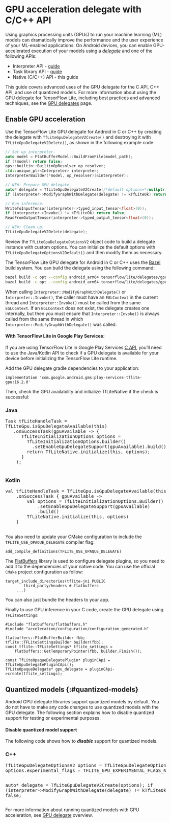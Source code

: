 # GPU acceleration delegate with C/C++ API

Using graphics processing units (GPUs) to run your machine learning (ML) models
can dramatically improve the performance and the user experience
of your ML-enabled applications. On Android devices, you can enable
GPU-accelerated execution of your models using a
[*delegate*](../../performance/delegates) and one of the following APIs:

- Interpreter API - [guide](./gpu)
- Task library API - [guide](./gpu_task)
- Native (C/C++) API - this guide

This guide covers advanced
uses of the GPU delegate for the C API, C++ API, and use of quantized models.
For more information about using the GPU delegate for TensorFlow Lite,
including best practices and advanced techniques, see the
[GPU delegates](../../performance/gpu) page.

## Enable GPU acceleration

Use the TensorFlow Lite GPU delegate for Android in C or C++ by creating the
delegate with `TfLiteGpuDelegateV2Create()` and destroying it with
`TfLiteGpuDelegateV2Delete()`, as shown in the following example code:

```c++
// Set up interpreter.
auto model = FlatBufferModel::BuildFromFile(model_path);
if (!model) return false;
ops::builtin::BuiltinOpResolver op_resolver;
std::unique_ptr<Interpreter> interpreter;
InterpreterBuilder(*model, op_resolver)(&interpreter);

// NEW: Prepare GPU delegate.
auto* delegate = TfLiteGpuDelegateV2Create(/*default options=*/nullptr);
if (interpreter->ModifyGraphWithDelegate(delegate) != kTfLiteOk) return false;

// Run inference.
WriteToInputTensor(interpreter->typed_input_tensor<float>(0));
if (interpreter->Invoke() != kTfLiteOk) return false;
ReadFromOutputTensor(interpreter->typed_output_tensor<float>(0));

// NEW: Clean up.
TfLiteGpuDelegateV2Delete(delegate);
```

Review the `TfLiteGpuDelegateOptionsV2` object code to build a delegate instance
with custom options. You can initialize the default options with
`TfLiteGpuDelegateOptionsV2Default()` and then modify them as necessary.

The TensorFlow Lite GPU delegate for Android in C or C++ uses the
[Bazel](https://bazel.io) build system. You can build the delegate using the
following command:

```sh
bazel build -c opt --config android_arm64 tensorflow/lite/delegates/gpu:delegate                           # for static library
bazel build -c opt --config android_arm64 tensorflow/lite/delegates/gpu:libtensorflowlite_gpu_delegate.so  # for dynamic library
```

When calling `Interpreter::ModifyGraphWithDelegate()` or
`Interpreter::Invoke()`, the caller must have an `EGLContext` in the current
thread and `Interpreter::Invoke()` must be called from the same `EGLContext`. If
an `EGLContext` does not exist, the delegate creates one internally, but then
you must ensure that `Interpreter::Invoke()` is always called from the same
thread in which `Interpreter::ModifyGraphWithDelegate()` was called.

#### With TensorFlow Lite in Google Play Services:

If you are using TensorFlow Lite in Google Play Services [C API](../native),
you’ll need to use the Java/Kotlin API to check if a GPU delegate is available
for your device before initializing the TensorFlow Lite runtime.

Add the GPU delegate gradle dependencies to your application:

```
implementation 'com.google.android.gms:play-services-tflite-gpu:16.2.0'
```

Then, check the GPU availability and initialize TfLiteNative if the check is
successful:

<div>
  <devsite-selector>
    <section>
      <h3>Java</h3>
      <pre class="prettyprint">
Task<Void> tfLiteHandleTask =
TfLiteGpu.isGpuDelegateAvailable(this)
   .onSuccessTask(gpuAvailable -> {
      TfLiteInitializationOptions options =
        TfLiteInitializationOptions.builder()
          .setEnableGpuDelegateSupport(gpuAvailable).build();
        return TfLiteNative.initialize(this, options);
      }
    );
      </pre>
      </section>
      <section>
      <h3>Kotlin</h3>
        <pre class="prettyprint">
val tfLiteHandleTask = TfLiteGpu.isGpuDelegateAvailable(this)
    .onSuccessTask { gpuAvailable ->
        val options = TfLiteInitializationOptions.Builder()
            .setEnableGpuDelegateSupport(gpuAvailable)
            .build()
        TfLiteNative.initialize(this, options)
    }
        </pre>
      </section>
  </devsite-selector>
</div>

You also need to update your CMake configuration to include the
`TFLITE_USE_OPAQUE_DELEGATE` compiler flag:

```
add_compile_definitions(TFLITE_USE_OPAQUE_DELEGATE)
```

The [FlatBuffers](https://flatbuffers.dev/) library is used to configure
delegate plugins, so you need to add it to the dependencies of your native code.
You can use the official `CMake` project configuration as follow:

```
target_include_directories(tflite-jni PUBLIC
        third_party/headers # flatbuffers
     ...)
```

You can also just bundle the headers to your app.

Finally to use GPU inference in your C code, create the GPU delegate using
`TFLiteSettings`:

```
#include "flatbuffers/flatbuffers.h"
#include "acceleration/configuration/configuration_generated.h"

flatbuffers::FlatBufferBuilder fbb;
tflite::TFLiteSettingsBuilder builder(fbb);
const tflite::TFLiteSettings* tflite_settings =
    flatbuffers::GetTemporaryPointer(fbb, builder.Finish());

const TfLiteOpaqueDelegatePlugin* pluginCApi = TfLiteGpuDelegatePluginCApi();
TfLiteOpaqueDelegate* gpu_delegate = pluginCApi->create(tflite_settings);
```

## Quantized models {:#quantized-models}

Android GPU delegate libraries support quantized models by default. You do not
have to make any code changes to use quantized models with the GPU delegate. The
following section explains how to disable quantized support for testing or
experimental purposes.

#### Disable quantized model support

The following code shows how to ***disable*** support for quantized models.

<div>
  <devsite-selector>
    <section>
      <h3>C++</h3>
      <p><pre class="prettyprint lang-c++">
TfLiteGpuDelegateOptionsV2 options = TfLiteGpuDelegateOptionsV2Default();
options.experimental_flags = TFLITE_GPU_EXPERIMENTAL_FLAGS_NONE;

auto* delegate = TfLiteGpuDelegateV2Create(options);
if (interpreter->ModifyGraphWithDelegate(delegate) != kTfLiteOk) return false;
      </pre></p>
    </section>
  </devsite-selector>
</div>

For more information about running quantized models with GPU acceleration,
see [GPU delegate](../../performance/gpu#quantized-models) overview.
